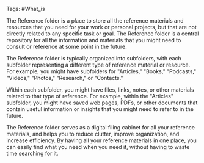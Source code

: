 Tags: #What_is 


The Reference folder is a place to store all the reference materials and resources that you need for your work or personal projects, but that are not directly related to any specific task or goal. The Reference folder is a central repository for all the information and materials that you might need to consult or reference at some point in the future.

The Reference folder is typically organized into subfolders, with each subfolder representing a different type of reference material or resource. For example, you might have subfolders for "Articles," "Books," "Podcasts," "Videos," "Photos," "Research," or "Contacts."

Within each subfolder, you might have files, links, notes, or other materials related to that type of reference. For example, within the "Articles" subfolder, you might have saved web pages, PDFs, or other documents that contain useful information or insights that you might need to refer to in the future.

The Reference folder serves as a digital filing cabinet for all your reference materials, and helps you to reduce clutter, improve organization, and increase efficiency. By having all your reference materials in one place, you can easily find what you need when you need it, without having to waste time searching for it.